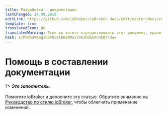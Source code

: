 ```yaml
---
title: Разработка - документация
lastChanged: 14.09.2018
editLink: https://github.com/ioBroker/ioBroker.docs/edit/master/docs/ru/community/doc.md
template: true
translatedFrom: de
translatedWarning: Если вы хотите отредактировать этот документ, удалите поле «translationFrom», в противном случае этот документ будет снова автоматически переведен
hash: s7PFNhaVKmg2FbKO5ztbB89MavToK3bQ6kXnHkR7/dw=
---
```

# Помощь в составлении документации
?> ***Это заполнитель***.<br><br> Помогите ioBroker и дополните эту статью. Обратите внимание на [Руководство по стилю ioBroker](community/styleguidedoc), чтобы облегчить применение изменений.